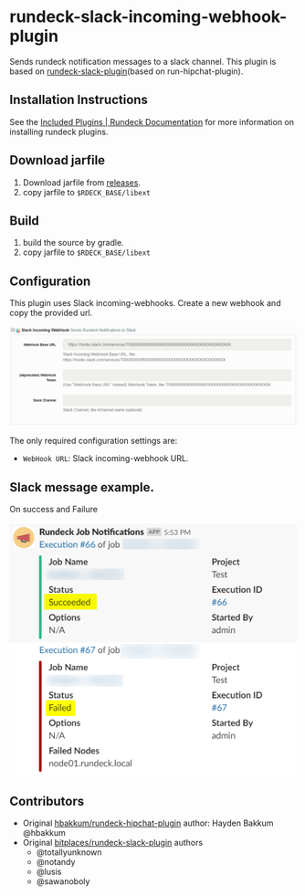 rundeck-slack-incoming-webhook-plugin
======================

Sends rundeck notification messages to a slack channel.  This plugin  is based on [rundeck-slack-plugin](https://github.com/bitplaces/rundeck-slack-plugin)(based on run-hipchat-plugin).

Installation Instructions
-------------------------

See the [Included Plugins | Rundeck Documentation](http://rundeck.org/docs/plugins-user-guide/installing.html#included-plugins "Included Plugins") for more information on installing rundeck plugins.

## Download jarfile

1. Download jarfile from [releases](https://github.com/rundeck-plugins/slack-incoming-webhook-plugin/releases).
2. copy jarfile to `$RDECK_BASE/libext`

## Build

1. build the source by gradle.
2. copy jarfile to `$RDECK_BASE/libext`


## Configuration
This plugin uses Slack incoming-webhooks. Create a new webhook and copy the provided url.

![configuration](config.png)

The only required configuration settings are:

- `WebHook URL`: Slack incoming-webhook URL.

## Slack message example.

On success and Failure

![example](example.png)

## Contributors
*  Original [hbakkum/rundeck-hipchat-plugin](https://github.com/hbakkum/rundeck-hipchat-plugin) author: Hayden Bakkum @hbakkum
*  Original [bitplaces/rundeck-slack-plugin](https://github.com/bitplaces/rundeck-slack-plugin) authors
    *  @totallyunknown
    *  @notandy
    *  @lusis
    *  @sawanoboly
